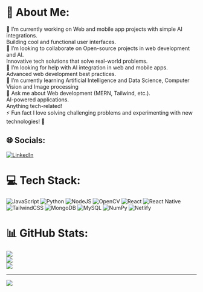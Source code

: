 # 💫 About Me:
🔭 I’m currently working on Web and mobile app projects with simple AI integrations.<br>Building cool and functional user interfaces.<br>👯 I’m looking to collaborate on Open-source projects in web development and AI.<br>Innovative tech solutions that solve real-world problems.<br>🤝 I’m looking for help with AI integration in web and mobile apps.<br>Advanced web development best practices.<br>🌱 I’m currently learning Artificial Intelligence and Data Science, Computer Vision and Image processing<br>💬 Ask me about Web development (MERN, Tailwind, etc.).<br>AI-powered applications.<br>Anything tech-related!<br>⚡ Fun fact I love solving challenging problems and experimenting with new technologies! 🚀


## 🌐 Socials:
[![LinkedIn](https://img.shields.io/badge/LinkedIn-%230077B5.svg?logo=linkedin&logoColor=white)](https://linkedin.com/in/https://www.linkedin.com/in/girum-tamirat-fuchune-8bb1a22b5/) 

# 💻 Tech Stack:
![JavaScript](https://img.shields.io/badge/javascript-%23323330.svg?style=for-the-badge&logo=javascript&logoColor=%23F7DF1E) ![Python](https://img.shields.io/badge/python-3670A0?style=for-the-badge&logo=python&logoColor=ffdd54) ![NodeJS](https://img.shields.io/badge/node.js-6DA55F?style=for-the-badge&logo=node.js&logoColor=white) ![OpenCV](https://img.shields.io/badge/opencv-%23white.svg?style=for-the-badge&logo=opencv&logoColor=white) ![React](https://img.shields.io/badge/react-%2320232a.svg?style=for-the-badge&logo=react&logoColor=%2361DAFB) ![React Native](https://img.shields.io/badge/react_native-%2320232a.svg?style=for-the-badge&logo=react&logoColor=%2361DAFB) ![TailwindCSS](https://img.shields.io/badge/tailwindcss-%2338B2AC.svg?style=for-the-badge&logo=tailwind-css&logoColor=white) ![MongoDB](https://img.shields.io/badge/MongoDB-%234ea94b.svg?style=for-the-badge&logo=mongodb&logoColor=white) ![MySQL](https://img.shields.io/badge/mysql-4479A1.svg?style=for-the-badge&logo=mysql&logoColor=white) ![NumPy](https://img.shields.io/badge/numpy-%23013243.svg?style=for-the-badge&logo=numpy&logoColor=white) ![Netlify](https://img.shields.io/badge/netlify-%23000000.svg?style=for-the-badge&logo=netlify&logoColor=#00C7B7)
# 📊 GitHub Stats:
![](https://github-readme-stats.vercel.app/api?username=Girum-Tamirat&theme=dark&hide_border=true&include_all_commits=false&count_private=true)<br/>
![](https://nirzak-streak-stats.vercel.app/?user=Girum-Tamirat&theme=dark&hide_border=true)<br/>
![](https://github-readme-stats.vercel.app/api/top-langs/?username=Girum-Tamirat&theme=dark&hide_border=true&include_all_commits=false&count_private=true&layout=compact)

---
[![](https://visitcount.itsvg.in/api?id=Girum-Tamirat&icon=0&color=1)](https://visitcount.itsvg.in)

<!-- Proudly created with GPRM ( https://gprm.itsvg.in ) -->
